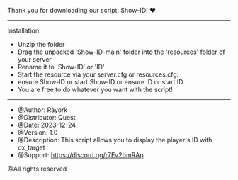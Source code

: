 Thank you for downloading our script: Show-ID! ♥

--------------------------------------------------------------------------------------------------------

Installation:

- Unzip the folder
- Drag the unpacked 'Show-ID-main' folder into the 'resources' folder of your server
- Rename it to 'Show-ID' or 'ID'
- Start the resource via your server.cfg or resources.cfg:
- ensure Show-ID   or   start Show-ID   or   ensure ID   or   start ID
- You are free to do whatever you want with the script!

--------------------------------------------------------------------------------------------------------

- @Author: Rayork
- @Distributor: Quest
- @Date: 2023-12-24
- @Version: 1.0
- @Description: This script allows you to display the player's ID with ox_target
- @Support: https://discord.gg/r7Ev2bmRAp

@All rights reserved
